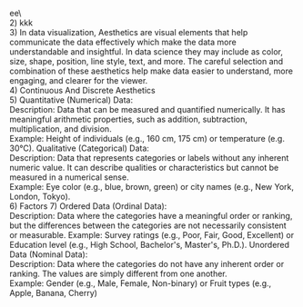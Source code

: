 ee\  
2) kkk  
3) In data visualization, Aesthetics are visual elements that help communicate the data effectively which make the data more understandable and insightful. In data science they may include as color, size, shape, position, line style, text, and more. The careful selection and combination of these aesthetics help make data easier to understand, more engaging, and clearer for the viewer.  
4) Continuous And Discrete Aesthetics      
5) Quantitative (Numerical) Data:  
Description: Data that can be measured and quantified numerically. It has meaningful arithmetic properties, such as addition, subtraction, multiplication, and division.  
Example: Height of individuals (e.g., 160 cm, 175 cm) or temperature (e.g. 30°C).
Qualitative (Categorical) Data:  
Description: Data that represents categories or labels without any inherent numeric value. It can describe qualities or characteristics but cannot be measured in a numerical sense.  
Example: Eye color (e.g., blue, brown, green) or city names (e.g., New York, London, Tokyo).  
6) Factors 
7) Ordered Data (Ordinal Data):  
Description: Data where the categories have a meaningful order or ranking, but the differences between the categories are not necessarily consistent or measurable.
Example: Survey ratings (e.g., Poor, Fair, Good, Excellent) or Education level (e.g., High School, Bachelor's, Master's, Ph.D.).
Unordered Data (Nominal Data):  
Description: Data where the categories do not have any inherent order or ranking. The values are simply different from one another.  
Example: Gender (e.g., Male, Female, Non-binary) or Fruit types (e.g., Apple, Banana, Cherry)  
  
